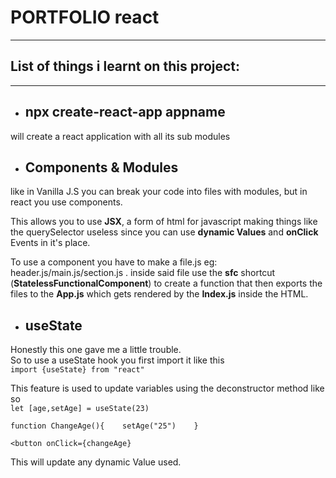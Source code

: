 # PORTFOLIO react
---
## List of things i learnt on this project: 
---  
* ## npx create-react-app appname   
will create a react application with all its sub modules
* ## Components & Modules   
like in Vanilla J.S you can break your code into files with modules, but in react you use components.   

This allows you to use __JSX__, a form of html for javascript making things like the querySelector useless since you can use __dynamic Values__ and __onClick__ Events in it's place.

To use a component you have to make a file.js eg: header.js/main.js/section.js . inside said file use the __sfc__ shortcut (__StatelessFunctionalComponent__) to create a function that then exports the files to the __App.js__ which gets rendered by the __Index.js__ inside the HTML.   

* ## useState   
Honestly this one gave me a little trouble.   
So to use a useState hook you first import it like this   
`import {useState} from "react"`

This feature is used to update variables using the deconstructor method like so   
`let [age,setAge] = useState(23)`

`function ChangeAge(){   
  setAge("25")   
}`

`<button onClick={changeAge}`

This will update any dynamic Value used.